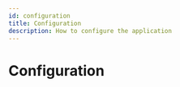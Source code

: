 ```yaml
---
id: configuration
title: Configuration
description: How to configure the application
---
```


# Configuration